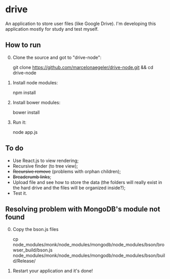 # drive
An application to store user files (like Google Drive).
I'm developing this application mostly for study and test myself.

## How to run

0. Clone the source and got to "drive-node":

    git clone https://github.com/marcelonaegeler/drive-node.git && cd drive-node

0. Install node modules:

    npm install

0. Install bower modules:

    bower install

0. Run it:

    node app.js


## To do
* Use React.js to view rendering;
* Recursive finder (to tree view);
* ~~Recursive remove~~ (problems with orphan children);
* ~~Breadcrumb links~~;
* Upload file and see how to store the data (the folders will really exist in the hard drive and the files will be organized inside?);
* Test it.


## Resolving problem with MongoDB's module not found

0. Copy the bson.js files

    cp node_modules/monk/node_modules/mongodb/node_modules/bson/browser_build/bson.js node_modules/monk/node_modules/mongodb/node_modules/bson/build/Release/

0. Restart your application and it's done!
